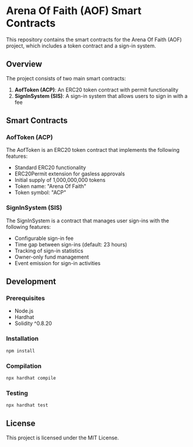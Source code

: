 # Arena Of Faith (AOF) Smart Contracts

This repository contains the smart contracts for the Arena Of Faith (AOF) project, which includes a token contract and a sign-in system.

## Overview

The project consists of two main smart contracts:

1. **AofToken (ACP)**: An ERC20 token contract with permit functionality
2. **SignInSystem (SIS)**: A sign-in system that allows users to sign in with a fee

## Smart Contracts

### AofToken (ACP)

The AofToken is an ERC20 token contract that implements the following features:
- Standard ERC20 functionality
- ERC20Permit extension for gasless approvals
- Initial supply of 1,000,000,000 tokens
- Token name: "Arena Of Faith"
- Token symbol: "ACP"

### SignInSystem (SIS)

The SignInSystem is a contract that manages user sign-ins with the following features:
- Configurable sign-in fee
- Time gap between sign-ins (default: 23 hours)
- Tracking of sign-in statistics
- Owner-only fund management
- Event emission for sign-in activities


## Development

### Prerequisites
- Node.js
- Hardhat
- Solidity ^0.8.20

### Installation
```bash
npm install
```

### Compilation
```bash
npx hardhat compile
```

### Testing
```bash
npx hardhat test
```

## License

This project is licensed under the MIT License.
